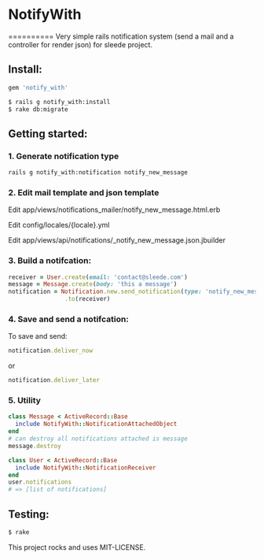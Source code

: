 # NotifyWith
==========
Very simple rails notification system (send a mail and a controller for render json) for sleede project.

## Install:
```ruby
gem 'notify_with'
```
```bash
$ rails g notify_with:install
$ rake db:migrate
```

## Getting started:
### 1. Generate notification type
```bash
rails g notify_with:notification notify_new_message
```
### 2. Edit mail template and json template
Edit app/views/notifications_mailer/notify_new_message.html.erb

Edit config/locales/{locale}.yml

Edit app/views/api/notifications/_notify_new_message.json.jbuilder

### 3. Build a notifcation:
```ruby
receiver = User.create(email: 'contact@sleede.com')
message = Message.create(body: 'this a message')
notification = Notification.new.send_notification(type: 'notify_new_message', attached_object: message)
                .to(receiver)
```
### 4. Save and send a notifcation:
To save and send:
```ruby
notification.deliver_now
```
or
```ruby
notification.deliver_later
```
### 5. Utility
```ruby
class Message < ActiveRecord::Base
  include NotifyWith::NotificationAttachedObject
end
# can destroy all notifications attached is message
message.destroy
```
```ruby
class User < ActiveRecord::Base
  include NotifyWith::NotificationReceiver
end
user.notifications
# => [list of notifications]
```

## Testing:
```bash
$ rake
```

This project rocks and uses MIT-LICENSE.
